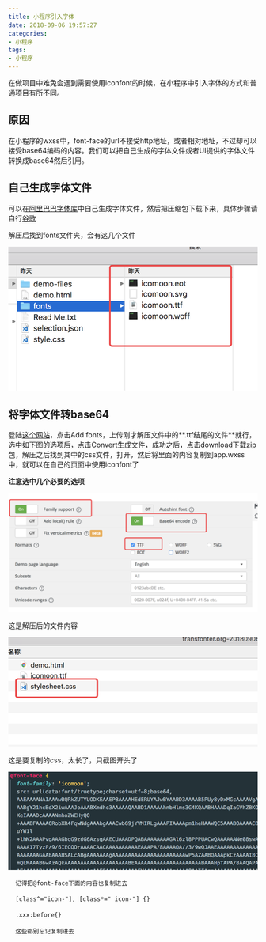 ```yaml
---
title: 小程序引入字体
date: 2018-09-06 19:57:27
categories:
- 小程序
tags:
- 小程序
---
```


在做项目中难免会遇到需要使用iconfont的时候，在小程序中引入字体的方式和普通项目有所不同。

<!-- more -->

## 原因

在小程序的wxss中，font-face的url不接受http地址，或者相对地址，不过却可以接受base64编码的内容。我们可以把自己生成的字体文件或者UI提供的字体文件转换成base64然后引用。

## 自己生成字体文件

可以在[阿里巴巴字体库](http://www.iconfont.cn/)中自己生成字体文件，然后把压缩包下载下来，具体步骤请自行[谷歌](https://www.google.com/)

解压后找到fonts文件夹，会有这几个文件

![](小程序引入字体/ttf.jpg)

## 将字体文件转base64

登陆[这个网站](https://transfonter.org/)，点击Add fonts，上传刚才解压文件中的**.ttf结尾的文件**就行，选中如下图的选项后，点击Convert生成文件，成功之后，点击download下载zip包，解压之后找到其中的css文件，打开，然后将里面的内容复制到app.wxss中，就可以在自己的页面中使用iconfont了

**注意选中几个必要的选项**

![](小程序引入字体/1.jpg)

这是解压后的文件内容

![](小程序引入字体/2.jpg)


这是要复制的css，太长了，只截图开头了

![](小程序引入字体/3.jpg)

```
  记得把@font-face下面的内容也复制进去

  [class^="icon-"], [class*=" icon-"] {}

  .xxx:before{}

  这些都别忘记复制进去
```




